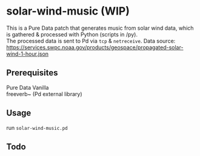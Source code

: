 # solar-wind-music (WIP)
This is a Pure Data patch that generates music from solar wind data, which is gathered & processed with Python (scripts in /py).  
The processed data is sent to Pd via `tcp` & `netreceive`.
Data source: https://services.swpc.noaa.gov/products/geospace/propagated-solar-wind-1-hour.json

## Prerequisites
Pure Data Vanilla  
freeverb~ (Pd external library)

## Usage
run `solar-wind-music.pd`  

## Todo

